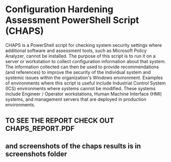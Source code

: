 # Configuration Hardening Assessment PowerShell Script (CHAPS)

CHAPS is a PowerShell script for checking system security settings where additional software and assessment tools, such as Microsoft Policy Analyzer, cannot be installed. The purpose of this script is to run it on a server or workstation to collect configuration information about that system. The information collected can then be used to provide recommendations (and references) to improve the security of the individual system and systemic issues within the organization's Windows environment. Examples of environments where this script is useful include Industrial Control System (ICS) environments where systems cannot be modified. These systems include Engineer / Operator workstations, Human Machine Interface (HMI) systems, and management servers that are deployed in production environments.

## TO SEE THE REPORT CHECK OUT CHAPS_REPORT.PDF
## and screenshots of the chaps results is in screenshots folder
